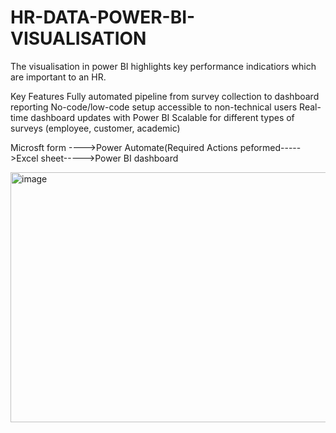 # HR-DATA-POWER-BI-VISUALISATION
The visualisation in power BI highlights key performance indicatiors which are important to an HR.







Key Features
Fully automated pipeline from survey collection to dashboard reporting
No-code/low-code setup accessible to non-technical users
Real-time dashboard updates with Power BI
Scalable for different types of surveys (employee, customer, academic)


Microsft form ---->Power Automate(Required Actions peformed----->Excel sheet----->Power BI dashboard




<img width="600" height="400" alt="image" src="https://github.com/user-attachments/assets/59cb0672-7a8f-4a2a-943d-2632511042c8" />
